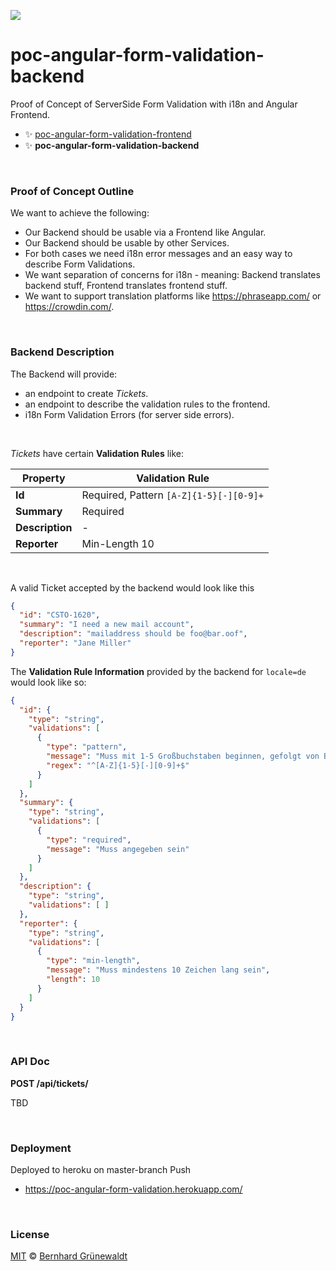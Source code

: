 [![](https://comsysto.github.io/poc-angular-form-validation-backend/doc/banner.svg)](https://github.com/comsysto/poc-angular-form-validation-backend)

# poc-angular-form-validation-backend

Proof of Concept of ServerSide Form Validation with i18n and Angular Frontend.

 * :sparkles: [poc-angular-form-validation-frontend](https://github.com/comsysto/poc-angular-form-validation-frontend)
 * :sparkles: **poc-angular-form-validation-backend**

&nbsp;

### Proof of Concept Outline

We want to achieve the following:

 * Our Backend should be usable via a Frontend like Angular.
 * Our Backend should be usable by other Services.
 * For both cases we need i18n error messages and an easy way to describe Form Validations.
 * We want separation of concerns for i18n - meaning: Backend translates backend stuff, Frontend translates frontend stuff.
 * We want to support translation platforms like https://phraseapp.com/ or https://crowdin.com/.
 


&nbsp;

### Backend Description


The Backend will provide: 

 * an endpoint to create *Tickets*.
 * an endpoint to describe the validation rules to the frontend.
 * i18n Form Validation Errors (for server side errors).

&nbsp;

*Tickets* have certain **Validation Rules** like:

| Property        | Validation Rule                         |
|-----------------|-----------------------------------------|
| **Id**          | Required, Pattern `[A-Z]{1-5}[-][0-9]+` |
| **Summary**     | Required                                |
| **Description** | -                                       |
| **Reporter**    | Min-Length 10                           |

&nbsp;

A valid Ticket accepted by the backend would look like this

```json
{
  "id": "CSTO-1620",
  "summary": "I need a new mail account",
  "description": "mailaddress should be foo@bar.oof",
  "reporter": "Jane Miller"
}
```

The **Validation Rule Information** provided by the backend for `locale=de` would look like so:

```json
{
  "id": {
    "type": "string",
    "validations": [
      { 
        "type": "pattern",
        "message": "Muss mit 1-5 Großbuchstaben beginnen, gefolgt von Bindestrich, gefolgt von Zahlen",
        "regex": "^[A-Z]{1-5}[-][0-9]+$"         
      }
    ]
  },
  "summary": {
    "type": "string",
    "validations": [
      { 
        "type": "required",
        "message": "Muss angegeben sein"       
      }
    ]
  },
  "description": {
    "type": "string",
    "validations": [ ]
  },  
  "reporter": {
    "type": "string",
    "validations": [
      { 
        "type": "min-length",
        "message": "Muss mindestens 10 Zeichen lang sein",
        "length": 10       
      }
    ]
  }
}
```

   
&nbsp;

### API Doc


**POST /api/tickets/**

TBD


&nbsp;

### Deployment

Deployed to heroku on master-branch Push

 * https://poc-angular-form-validation.herokuapp.com/


&nbsp;

### License

[MIT](./LICENSE) © [Bernhard Grünewaldt](https://github.com/clouless)
